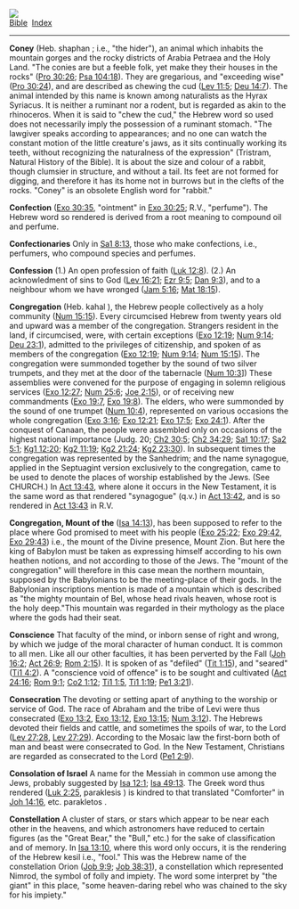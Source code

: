 [![](../../cdshop/ithlogo.png)](../../index)  
[Bible](../index)  [Index](index) 

------------------------------------------------------------------------

<span id="000">**Coney**</span> (Heb. shaphan ; i.e., "the hider"), an
animal which inhabits the mountain gorges and the rocky districts of
Arabia Petraea and the Holy Land. "The conies are but a feeble folk, yet
make they their houses in the rocks" ([Pro
30:26](../kjv/pro030.htm#026); [Psa 104:18](../kjv/psa104.htm#018)).
They are gregarious, and "exceeding wise" ([Pro
30:24](../kjv/pro030.htm#024)), and are described as chewing the cud
([Lev 11:5](../kjv/lev011.htm#005); [Deu 14:7](../kjv/deu014.htm#007)).
The animal intended by this name is known among naturalists as the Hyrax
Syriacus. It is neither a ruminant nor a rodent, but is regarded as akin
to the rhinoceros. When it is said to "chew the cud," the Hebrew word so
used does not necessarily imply the possession of a ruminant stomach.
"The lawgiver speaks according to appearances; and no one can watch the
constant motion of the little creature's jaws, as it sits continually
working its teeth, without recognizing the naturalness of the
expression" (Tristram, Natural History of the Bible). It is about the
size and colour of a rabbit, though clumsier in structure, and without a
tail. Its feet are not formed for digging, and therefore it has its home
not in burrows but in the clefts of the rocks. "Coney" is an obsolete
English word for "rabbit."

<span id="001">**Confection**</span> ([Exo
30:35](../kjv/exo030.htm#035), "ointment" in [Exo
30:25](../kjv/exo030.htm#025); R.V., "perfume"). The Hebrew word so
rendered is derived from a root meaning to compound oil and perfume.

<span id="002">**Confectionaries**</span> Only in [Sa1
8:13](../kjv/sa1008.htm#013), those who make confections, i.e.,
perfumers, who compound species and perfumes.

<span id="003">**Confession**</span> (1.) An open profession of faith
([Luk 12:8](../kjv/luk012.htm#008)). (2.) An acknowledment of sins to
God ([Lev 16:21](../kjv/lev016.htm#021); [Ezr
9:5](../kjv/ezr009.htm#005); [Dan 9:3](../kjv/dan009.htm#003)), and to a
neighbour whom we have wronged ([Jam 5:16](../kjv/jam005.htm#016); [Mat
18:15](../kjv/mat018.htm#015)).

<span id="004">**Congregation**</span> (Heb. kahal ), the Hebrew people
collectively as a holy community ([Num 15:15](../kjv/num015.htm#015)).
Every circumcised Hebrew from twenty years old and upward was a member
of the congregation. Strangers resident in the land, if circumcised,
were, with certain exceptions ([Exo 12:19](../kjv/exo012.htm#019); [Num
9:14](../kjv/num009.htm#014); [Deu 23:1](../kjv/deu023.htm#001)),
admitted to the privileges of citizenship, and spoken of as members of
the congregation ([Exo 12:19](../kjv/exo012.htm#019); [Num
9:14](../kjv/num009.htm#014); [Num 15:15](../kjv/num015.htm#015)). The
congregation were summonded together by the sound of two silver
trumpets, and they met at the door of the tabernacle ([Num
10:3](../kjv/num010.htm#003)\]) These assemblies were convened for the
purpose of engaging in solemn religious services ([Exo
12:27](../kjv/exo012.htm#027); [Num 25:6](../kjv/num025.htm#006); [Joe
2:15](../kjv/joe002.htm#015)), or of receiving new commandments ([Exo
19:7](../kjv/exo019.htm#007), [Exo 19:8](../kjv/exo019.htm#008)). The
elders, who were summonded by the sound of one trumpet ([Num
10:4](../kjv/num010.htm#004)), represented on various occasions the
whole congregation ([Exo 3:16](../kjv/exo003.htm#016); [Exo
12:21](../kjv/exo012.htm#021); [Exo 17:5](../kjv/exo017.htm#005); [Exo
24:1](../kjv/exo024.htm#001)). After the conquest of Canaan, the people
were assembled only on occasions of the highest national importance
(Judg. 20; [Ch2 30:5](../kjv/ch2030.htm#005); [Ch2
34:29](../kjv/ch2034.htm#029); [Sa1 10:17](../kjv/sa1010.htm#017); [Sa2
5:1](../kjv/sa2005.htm#001); [Kg1 12:20](../kjv/kg1012.htm#020); [Kg2
11:19](../kjv/kg2011.htm#019); [Kg2 21:24](../kjv/kg2021.htm#024); [Kg2
23:30](../kjv/kg2023.htm#030)). In subsequent times the congregation was
represented by the Sanhedrim; and the name synagogue, applied in the
Septuagint version exclusively to the congregation, came to be used to
denote the places of worship established by the Jews. (See CHURCH.) In
[Act 13:43](../kjv/act013.htm#043), where alone it occurs in the New
Testament, it is the same word as that rendered "synagogue" (q.v.) in
[Act 13:42](../kjv/act013.htm#042), and is so rendered in [Act
13:43](../kjv/act013.htm#043) in R.V.

<span id="005">**Congregation, Mount of the**</span> ([Isa
14:13](../kjv/isa014.htm#013)), has been supposed to refer to the place
where God promised to meet with his people ([Exo
25:22](../kjv/exo025.htm#022); [Exo 29:42](../kjv/exo029.htm#042), [Exo
29:43](../kjv/exo029.htm#043)) i.e., the mount of the Divine presence,
Mount Zion. But here the king of Babylon must be taken as expressing
himself according to his own heathen notions, and not according to those
of the Jews. The "mount of the congregation" will therefore in this case
mean the northern mountain, supposed by the Babylonians to be the
meeting-place of their gods. In the Babylonian inscriptions mention is
made of a mountain which is described as "the mighty mountain of Bel,
whose head rivals heaven, whose root is the holy deep."This mountain was
regarded in their mythology as the place where the gods had their seat.

<span id="006">**Conscience**</span> That faculty of the mind, or inborn
sense of right and wrong, by which we judge of the moral character of
human conduct. It is common to all men. Like all our other faculties, it
has been perverted by the Fall ([Joh 16:2](../kjv/joh016.htm#002); [Act
26:9](../kjv/act026.htm#009); [Rom 2:15](../kjv/rom002.htm#015)). It is
spoken of as "defiled" ([Tit 1:15](../kjv/tit001.htm#015)), and "seared"
([Ti1 4:2](../kjv/ti1004.htm#002)). A "conscience void of offence" is to
be sought and cultivated ([Act 24:16](../kjv/act024.htm#016); [Rom
9:1](../kjv/rom009.htm#001); [Co2 1:12](../kjv/co2001.htm#012); [Ti1
1:5](../kjv/ti1001.htm#005), [Ti1 1:19](../kjv/ti1001.htm#019); [Pe1
3:21](../kjv/pe1003.htm#021)).

<span id="007">**Consecration**</span> The devoting or setting apart of
anything to the worship or service of God. The race of Abraham and the
tribe of Levi were thus consecrated ([Exo 13:2](../kjv/exo013.htm#002),
[Exo 13:12](../kjv/exo013.htm#012), [Exo 13:15](../kjv/exo013.htm#015);
[Num 3:12](../kjv/num003.htm#012)). The Hebrews devoted their fields and
cattle, and sometimes the spoils of war, to the Lord ([Lev
27:28](../kjv/lev027.htm#028), [Lev 27:29](../kjv/lev027.htm#029)).
According to the Mosaic law the first-born both of man and beast were
consecrated to God. In the New Testament, Christians are regarded as
consecrated to the Lord ([Pe1 2:9](../kjv/pe1002.htm#009)).

<span id="008">**Consolation of Israel**</span> A name for the Messiah
in common use among the Jews, probably suggested by [Isa
12:1](../kjv/isa012.htm#001); [Isa 49:13](../kjv/isa049.htm#013). The
Greek word thus rendered ([Luk 2:25](../kjv/luk002.htm#025), paraklesis
) is kindred to that translated "Comforter" in [Joh
14:16](../kjv/joh014.htm#016), etc. parakletos .

<span id="009">**Constellation**</span> A cluster of stars, or stars
which appear to be near each other in the heavens, and which astronomers
have reduced to certain figures (as the "Great Bear," the "Bull," etc.)
for the sake of classification and of memory. In [Isa
13:10](../kjv/isa013.htm#010), where this word only occurs, it is the
rendering of the Hebrew kesil i.e., "fool." This was the Hebrew name of
the constellation Orion ([Job 9:9](../kjv/job009.htm#009); [Job
38:31](../kjv/job038.htm#031)), a constellation which represented
Nimrod, the symbol of folly and impiety. The word some interpret by "the
giant" in this place, "some heaven-daring rebel who was chained to the
sky for his impiety."
